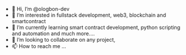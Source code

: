 - 👋 Hi, I’m @ologbon-dev
- 👀 I’m interested in fullstack development, web3, blockchain and smartcontract
- 🌱 I’m currently learning smart contract development, python scripting and automation and much more....
- 💞️ I’m looking to collaborate on any project,
- 📫 How to reach me ...

<!---
ologbon-dev/ologbon-dev is a ✨ special ✨ repository because its `README.md` (this file) appears on your GitHub profile.
You can click the Preview link to take a look at your changes.
--->

